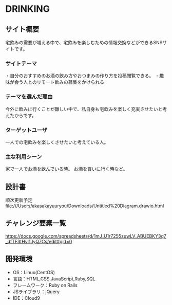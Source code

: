 # DRINKING

## サイト概要
宅飲みの需要が増える中で、宅飲みを楽しむための情報交換などができるSNSサイトです。

### サイトテーマ
・自分のおすすめのお酒の飲み方やおつまみの作り方を投稿閲覧できる。
・趣味が会う人とのリモート飲みの募集をかけられる
### テーマを選んだ理由
今外に飲みに行くことが難しい中で、私自身も宅飲みを楽しく充実させたいと考えたからです。

### ターゲットユーザ
一人での宅飲みを楽しくさせたいと考えている人。

### 主な利用シーン
家で一人でお酒を飲んでいる時。
お酒を買いに行く時など。
## 設計書
順次更新予定
file:///Users/akasakayuuryou/Downloads/Untitled%20Diagram.drawio.html

## チャレンジ要素一覧
https://docs.google.com/spreadsheets/d/1mJ_U1r7255zuwLV_ABUEBKY3q7_dfTF3tHvl1JyQ7Cs/edit#gid=0

## 開発環境
- OS：Linux(CentOS)
- 言語：HTML,CSS,JavaScript,Ruby,SQL
- フレームワーク：Ruby on Rails
- JSライブラリ：jQuery
- IDE：Cloud9
